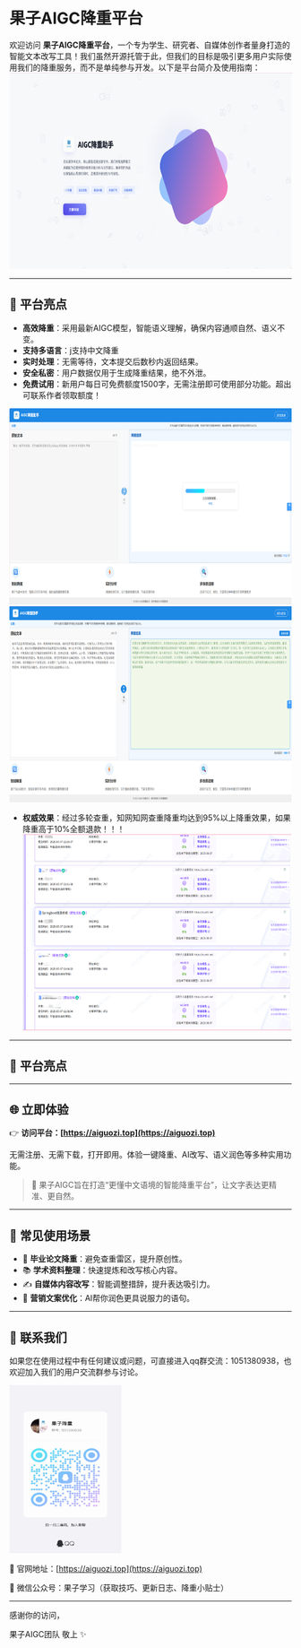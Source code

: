 # 果子AIGC降重平台

欢迎访问 **果子AIGC降重平台**，一个专为学生、研究者、自媒体创作者量身打造的智能文本改写工具！我们虽然开源托管于此，但我们的目标是吸引更多用户实际使用我们的降重服务，而不是单纯参与开发。以下是平台简介及使用指南：
<img src="./Snipaste_2025-07-15_09-03-52.png" alt="qq群" width="600" height="350">

---

## 🚀 平台亮点

- **高效降重**：采用最新AIGC模型，智能语义理解，确保内容通顺自然、语义不变。
- **支持多语言**：j支持中文降重
- **实时处理**：无需等待，文本提交后数秒内返回结果。
- **安全私密**：用户数据仅用于生成降重结果，绝不外泄。
- **免费试用**：新用户每日可免费额度1500字，无需注册即可使用部分功能。超出可联系作者领取额度！
<img src="./Snipaste_2025-07-15_09-05-32.png" alt="qq群" width="600" height="350">
<img src="./Snipaste_2025-07-16_11-35-57.png" alt="qq群" width="600" height="350">

- **权威效果**：经过多轮查重，知网知网查重降重均达到95%以上降重效果，如果降重高于10%全额退款！！！
  <img src="./Snipaste_2025-07-16_11-45-04.png" alt="qq群" width="600" height="350">
---
## 🚀 平台亮点


---
## 🌐 立即体验

👉 **访问平台：[https://aiguozi.top](https://aiguozi.top)**

无需注册、无需下载，打开即用。体验一键降重、AI改写、语义润色等多种实用功能。

> 🎯 果子AIGC旨在打造“更懂中文语境的智能降重平台”，让文字表达更精准、更自然。

---

## 🧩 常见使用场景

- 📝 **毕业论文降重**：避免查重雷区，提升原创性。
- 📚 **学术资料整理**：快速提炼和改写核心内容。
- ✍️ **自媒体内容改写**：智能调整措辞，提升表达吸引力。
- 📢 **营销文案优化**：AI帮你润色更具说服力的语句。

---

## 📎 联系我们

如果您在使用过程中有任何建议或问题，可直接进入qq群交流：1051380938，也欢迎加入我们的用户交流群参与讨论。

<img src="./微信图片_2025-07-15_085928_339.jpg" alt="qq群" width="200" height="300">

📮 官网地址：[https://aiguozi.top](https://aiguozi.top)

📌 微信公众号：果子学习（获取技巧、更新日志、降重小贴士）

---

感谢你的访问，

果子AIGC团队 敬上 ✨


